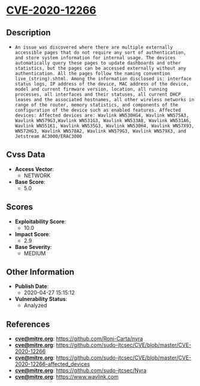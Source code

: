 
# [CVE-2020-12266](https://cve.mitre.org/cgi-bin/cvename.cgi?name=CVE-2020-12266)

## Description

- `An issue was discovered where there are multiple externally accessible pages that do not require any sort of authentication, and store system information for internal usage. The devices automatically query these pages to update dashboards and other statistics, but the pages can be accessed externally without any authentication. All the pages follow the naming convention live_(string).shtml. Among the information disclosed is: interface status logs, IP address of the device, MAC address of the device, model and current firmware version, location, all running processes, all interfaces and their statuses, all current DHCP leases and the associated hostnames, all other wireless networks in range of the router, memory statistics, and components of the configuration of the device such as enabled features. Affected devices: Affected devices are: Wavlink WN530HG4, Wavlink WN575A3, Wavlink WN579G3,Wavlink WN531G3, Wavlink WN533A8, Wavlink WN531A6, Wavlink WN551K1, Wavlink WN535G3, Wavlink WN530H4, Wavlink WN57X93, WN572HG3, Wavlink WN578A2, Wavlink WN579G3, Wavlink WN579X3, and Jetstream AC3000/ERAC3000`

## Cvss Data

- **Access Vector**:
  - NETWORK
- **Base Score**:
  - 5.0

## Scores

- **Exploitability Score**:
  - 10.0
- **Impact Score**:
  - 2.9
- **Base Severity**:
  - MEDIUM

## Other Information

- **Publish Date**:
  - 2020-04-27 15:15:12
- **Vulnerability Status**:
  - Analyzed

## References

- **cve@mitre.org**: https://github.com/Roni-Carta/nyra
- **cve@mitre.org**: https://github.com/sudo-jtcsec/CVE/blob/master/CVE-2020-12266
- **cve@mitre.org**: https://github.com/sudo-jtcsec/CVE/blob/master/CVE-2020-12266-affected_devices
- **cve@mitre.org**: https://github.com/sudo-jtcsec/Nyra
- **cve@mitre.org**: https://www.wavlink.com
